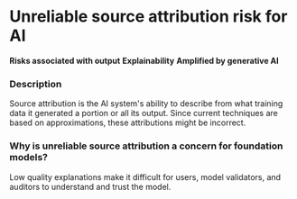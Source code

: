 # Unreliable source attribution risk for AI

**Risks associated with output**
**Explainability**
**Amplified by generative AI**

### Description

Source attribution is the AI system's ability to describe from what training data it generated a portion or all its output. Since current techniques are based on approximations, these attributions might be incorrect.

### Why is unreliable source attribution a concern for foundation models?

Low quality explanations make it difficult for users, model validators, and auditors to understand and trust the model.